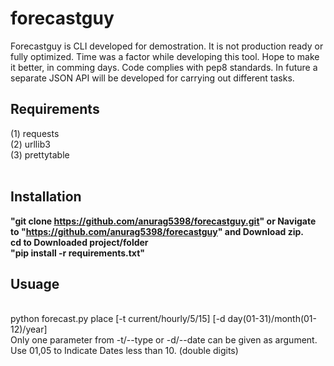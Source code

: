 # forecastguy
Forecastguy is CLI developed for demostration. It is not production ready or fully optimized. Time was a factor while developing this tool. Hope to make it better, in comming days. Code complies with pep8 standards. In future a separate JSON API will be developed for carrying out different tasks.
<br>
<h2> Requirements</h2>
(1) requests <br>
(2) urllib3  <br>
(3) prettytable  <br>
<br>

<h2>Installation</h2>

<b>"git clone https://github.com/anurag5398/forecastguy.git" or Navigate to "https://github.com/anurag5398/forecastguy" and Download zip. </b><br>
<b>cd to Downloaded project/folder</b><br>
<b>"pip install -r requirements.txt"<br></b>

<h2>Usuage </h2><br>
python forecast.py place [-t current/hourly/5/15] [-d day(01-31)/month(01-12)/year]<br>
Only one parameter from -t/--type or -d/--date can be given as argument.<br>
Use 01,05 to Indicate Dates less than 10. (double digits)


